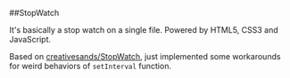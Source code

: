 ##StopWatch

It's basically a stop watch on a single file. Powered by HTML5, CSS3 and JavaScript.

Based on [creativesands/StopWatch](https://github.com/creativesands/StopWatch), just implemented some workarounds for weird behaviors of `setInterval` function.